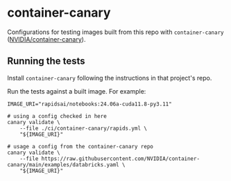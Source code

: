 # container-canary

Configurations for testing images built from this repo with `container-canary` ([NVIDIA/container-canary](https://github.com/NVIDIA/container-canary)).

## Running the tests

Install `container-canary` following the instructions in that project's repo.

Run the tests against a built image.
For example:

```shell
IMAGE_URI="rapidsai/notebooks:24.06a-cuda11.8-py3.11"

# using a config checked in here
canary validate \
    --file ./ci/container-canary/rapids.yml \
    "${IMAGE_URI}"

# usage a config from the container-canary repo
canary validate \
    --file https://raw.githubusercontent.com/NVIDIA/container-canary/main/examples/databricks.yaml \
    "${IMAGE_URI}"
```

